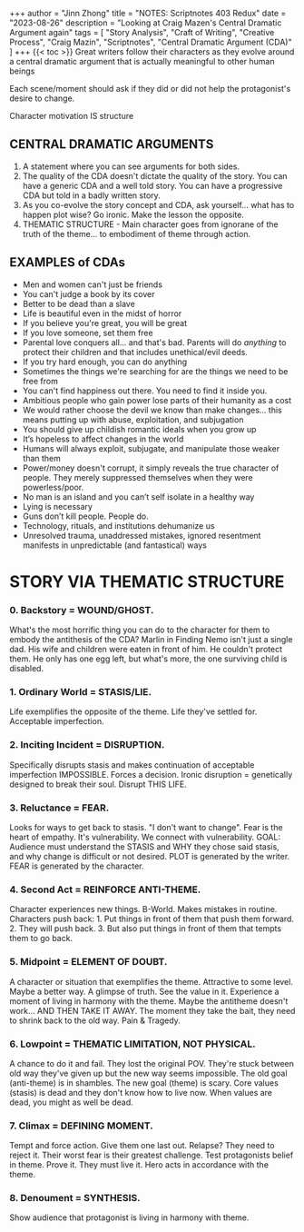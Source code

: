 +++
author = "Jinn Zhong"
title = "NOTES: Scriptnotes 403 Redux"
date = "2023-08-26"
description = "Looking at Craig Mazen's Central Dramatic Argument again"
tags = [
    "Story Analysis",
    "Craft of Writing",
    "Creative Process",
    "Craig Mazin",
    "Scriptnotes",
    "Central Dramatic Argument (CDA)"
]
+++
{{< toc >}}
Great writers follow their characters as they evolve around a central dramatic argument that is actually meaningful to other human beings

Each scene/moment should ask if they did or did not help the protagonist's desire to change.

Character motivation IS structure

## CENTRAL DRAMATIC ARGUMENTS
1. A statement where you can see arguments for both sides. 
2. The quality of the CDA doesn't dictate the quality of the story. You can have a generic CDA and a well told story. You can have a progressive CDA but told in a badly written story.
3. As you co-evolve the story concept and CDA, ask yourself... what has to happen plot wise? Go ironic. Make the lesson the opposite.
4. THEMATIC STRUCTURE - Main character goes from ignorane of the truth of the theme... to embodiment of theme through action.

## EXAMPLES of CDAs
* Men and women can't just be friends
* You can't judge a book by its cover
* Better to be dead than a slave
* Life is beautiful even in the midst of horror
* If you believe you're great, you will be great
* If you love someone, set them free
* Parental love conquers all... and that's bad. Parents will do _anything_ to protect their children and that includes unethical/evil deeds.
* If you try hard enough, you can do anything
* Sometimes the things we're searching for are the things we need to be free from
* You can't find happiness out there. You need to find it inside you.
* Ambitious people who gain power lose parts of their humanity as a cost
* We would rather choose the devil we know than make changes... this means putting up with abuse, exploitation, and subjugation
* You should give up childish romantic ideals when you grow up
* It’s hopeless to affect changes in the world
* Humans will always exploit, subjugate, and manipulate those weaker than them
* Power/money doesn't corrupt, it simply reveals the true character of people. They merely suppressed themselves when they were powerless/poor.
* No man is an island and you can’t self isolate in a healthy way
* Lying is necessary
* Guns don’t kill people. People do.
* Technology, rituals, and institutions dehumanize us
* Unresolved trauma, unaddressed mistakes, ignored resentment manifests in unpredictable (and fantastical) ways

# STORY VIA THEMATIC STRUCTURE

### 0. Backstory = WOUND/GHOST. 
What's the most horrific thing you can do to the character for them to embody the antithesis of the CDA? Marlin in Finding Nemo isn't just a single dad. His wife and children were eaten in front of him. He couldn't protect them. He only has one egg left, but what's more, the one surviving child is disabled.

### 1. Ordinary World = STASIS/LIE. 
Life exemplifies the opposite of the theme. Life they've settled for. Acceptable imperfection.

### 2. Inciting Incident = DISRUPTION. 
Specifically disrupts stasis and makes continuation of acceptable imperfection IMPOSSIBLE. Forces a decision. Ironic disruption = genetically designed to break their soul. Disrupt THIS LIFE.

### 3. Reluctance = FEAR. 
Looks for ways to get back to stasis. "I don't want to change". Fear is the heart of empathy. It's vulnerability. We connect with vulnerability. GOAL: Audience must understand the STASIS and WHY they chose said stasis, and why change is difficult or not desired. PLOT is generated by the writer. FEAR is generated by the character.

### 4. Second Act = REINFORCE ANTI-THEME. 
Character experiences new things. B-World. Makes mistakes in routine. Characters push back: 1. Put things in front of them that push them forward. 2. They will push back. 3. But also put things in front of them that tempts them to go back.

### 5. Midpoint = ELEMENT OF DOUBT. 
A character or situation that exemplifies the theme. Attractive to some level. Maybe a better way. A glimpse of truth. See the value in it. Experience a moment of living in harmony with the theme. Maybe the antitheme doesn't work... AND THEN TAKE IT AWAY. The moment they take the bait, they need to shrink back to the old way. Pain & Tragedy.

### 6. Lowpoint = THEMATIC LIMITATION, NOT PHYSICAL. 
A chance to do it and fail. They lost the original POV. They're stuck between old way they've given up but the new way seems impossible. The old goal (anti-theme) is in shambles. The new goal (theme) is scary. Core values (stasis) is dead and they don't know how to live now. When values are dead, you might as well be dead.

### 7. Climax = DEFINING MOMENT. 
Tempt and force action. Give them one last out. Relapse? They need to reject it. Their worst fear is their greatest challenge. Test protagonists belief in theme. Prove it. They must live it. Hero acts in accordance with the theme.

### 8. Denoument = SYNTHESIS. 
Show audience that protagonist is living in harmony with theme.
